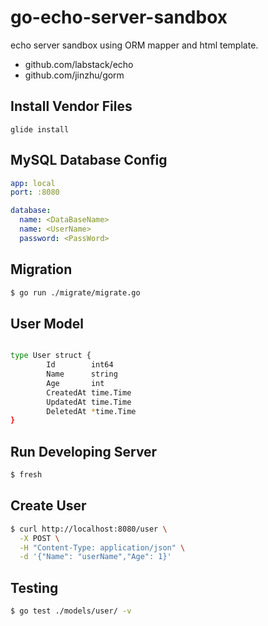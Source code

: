 # go-echo-server-sandbox

echo server sandbox using ORM mapper and html template.



- github.com/labstack/echo
- github.com/jinzhu/gorm


## Install Vendor Files

```
glide install
```

## MySQL Database Config

``` yaml
app: local
port: :8080

database:
  name: <DataBaseName>
  name: <UserName>
  password: <PassWord>
```

## Migration

``` bash
$ go run ./migrate/migrate.go
```

## User Model

``` bash

type User struct {
		Id        int64
		Name      string
		Age       int
		CreatedAt time.Time
		UpdatedAt time.Time
		DeletedAt *time.Time
}
```

## Run Developing Server 

``` bash
$ fresh
```

## Create User

``` bash
$ curl http://localhost:8080/user \
  -X POST \
  -H "Content-Type: application/json" \
  -d '{"Name": "userName","Age": 1}'
```

## Testing

``` bash
$ go test ./models/user/ -v
```
